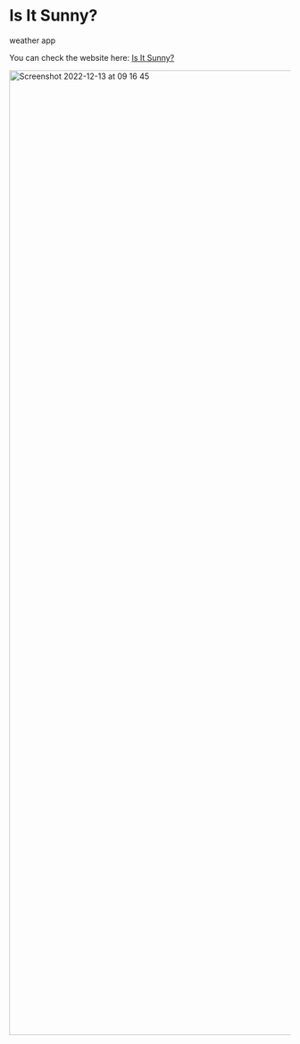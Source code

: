 # Is It Sunny?
weather app

You can check the website here: [Is It Sunny?](https://isitsunnytoday.netlify.app/)

<img width="1724" alt="Screenshot 2022-12-13 at 09 16 45" src="https://user-images.githubusercontent.com/18124749/207277432-9e104314-b75f-48a1-8208-6dddef8a6f46.png">
